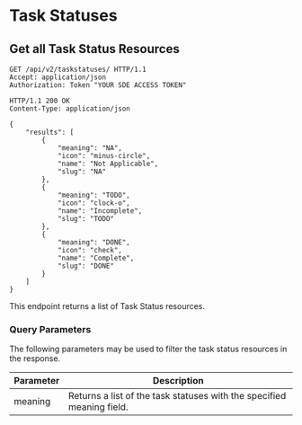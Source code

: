 # Task Statuses

## Get all Task Status Resources

```http
GET /api/v2/taskstatuses/ HTTP/1.1
Accept: application/json
Authorization: Token "YOUR SDE ACCESS TOKEN"
```

```http
HTTP/1.1 200 OK
Content-Type: application/json

{
    "results": [
        {
            "meaning": "NA",
            "icon": "minus-circle",
            "name": "Not Applicable",
            "slug": "NA"
        },
        {
            "meaning": "TODO",
            "icon": "clock-o",
            "name": "Incomplete",
            "slug": "TODO"
        },
        {
            "meaning": "DONE",
            "icon": "check",
            "name": "Complete",
            "slug": "DONE"
        }
    ]
}
```

This endpoint returns a list of Task Status resources.

### Query Parameters

The following parameters may be used to filter the task status resources in the response.

Parameter | Description
----------|-----------------------------
meaning   | Returns a list of the task statuses with the specified meaning field.
